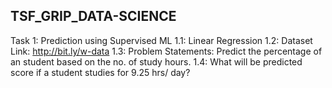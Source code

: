 ## TSF_GRIP_DATA-SCIENCE

Task 1: Prediction using Supervised ML
      1.1: Linear Regression
      1.2: Dataset Link: http://bit.ly/w-data
      1.3: Problem Statements: Predict the percentage of an student based on the no. of study hours.
      1.4: What will be predicted score if a student studies for 9.25 hrs/ day?
